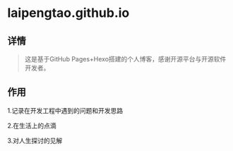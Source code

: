 # laipengtao.github.io
## 详情
>这是基于GitHub Pages+Hexo搭建的个人博客，感谢开源平台与开源软件开发者。
## 作用
1.记录在开发工程中遇到的问题和开发思路

2.在生活上的点滴

3.对人生探讨的见解

